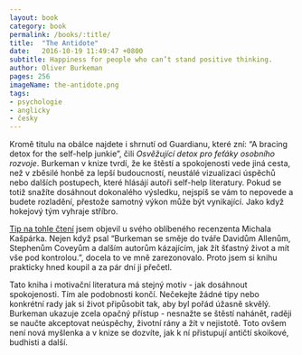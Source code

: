 ```yaml
---
layout: book
category: book
permalink: /books/:title/
title:  "The Antidote"
date:   2016-10-19 11:49:47 +0800
subtitle: Happiness for people who can’t stand positive thinking.
author: Oliver Burkeman
pages: 256
imageName: the-antidote.png
tags:
- psychologie
- anglicky
- česky
---
```

Kromě titulu na obálce najdete i shrnutí od Guardianu, které zní: “A bracing detox for the self-help junkie”, čili <em>Osvěžující detox pro feťáky osobního rozvoje</em>. Burkeman v knize tvrdí, že ke štěstí a spokojenosti vede jiná cesta, než v  zběsilé honbě za lepší budoucností, neustálé vizualizaci úspěchů nebo dalších postupech, které hlásájí autoři self-help literatury. Pokud se totiž snažíte dosáhnout dokonalého výsledku, nejspíš se vám to nepovede a budete rozladění, přestože samotný výkon může být vynikající. Jako když hokejový tým vyhraje stříbro.

<a href="source">Tip na tohle čtení</a> jsem objevil u svého oblíbeného recenzenta Michala Kašpárka. Nejen když psal “Burkeman se směje do tváře Davidům Allenům, Stephenům Coveyům a dalším autorům kázajícím, jak žít šťastný život a mít vše pod kontrolou.”, docela to ve mně zarezonovalo. Proto jsem si knihu prakticky hned koupil a za pár dní ji přečetl.

Tato kniha i motivační literatura má stejný motiv - jak dosáhnout spokojenosti. Tím ale podobnosti končí. Nečekejte žádné tipy nebo konkrétní rady jak si život připůsobit tak, aby byl pořád úžasně skvělý. Burkeman ukazuje zcela opačný přístup - nesnažte se štěstí nahánět, raději se naučte akceptovat neúspěchy, životní rány a žít v nejistotě. Toto ovšem není nová myšlenka a v knize se dozvíte, jak k ní přistupují antičtí skoikové, budhisti a další.